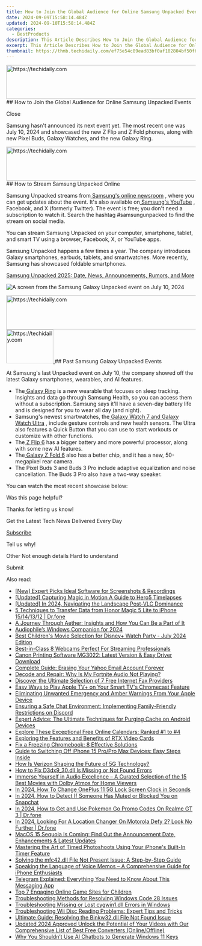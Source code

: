 ```yaml
---
title: How to Join the Global Audience for Online Samsung Unpacked Events
date: 2024-09-09T15:58:14.484Z
updated: 2024-09-10T15:58:14.484Z
categories:
  - BestProducts
description: This Article Describes How to Join the Global Audience for Online Samsung Unpacked Events
excerpt: This Article Describes How to Join the Global Audience for Online Samsung Unpacked Events
thumbnail: https://thmb.techidaily.com/ef75e54c89ead83bf0af102804bf50f616e622b6f296003a4995fda9891371fd.jpg
---
```


<!-- affiliate ads begin -->
<a href="https://appsumo.8odi.net/c/5597632/2130875/7443" target="_top" id="2130875">
  <img src="//a.impactradius-go.com/display-ad/7443-2130875" border="0" alt="https://techidaily.com" width="728" height="90"/>
</a>
<img height="0" width="0" src="https://appsumo.8odi.net/i/5597632/2130875/7443" style="position:absolute;visibility:hidden;" border="0" />
<!-- affiliate ads end -->
## How to Join the Global Audience for Online Samsung Unpacked Events

Close 

 Samsung hasn't announced its next event yet. The most recent one was July 10, 2024 and showcased the new Z Flip and Z Fold phones, along with new Pixel Buds, Galaxy Watches, and the new Galaxy Ring.

<!-- affiliate ads begin -->
<a href="https://appsumo.8odi.net/c/5597632/2118320/7443" target="_top" id="2118320">
  <img src="//a.impactradius-go.com/display-ad/7443-2118320" border="0" alt="https://techidaily.com" width="728" height="90"/>
</a>
<img height="0" width="0" src="https://appsumo.8odi.net/i/5597632/2118320/7443" style="position:absolute;visibility:hidden;" border="0" />
<!-- affiliate ads end -->
##  How to Stream Samsung Unpacked Online 

 Samsung Unpacked streams from[ Samsung's online newsroom](https://shop-links.co/link/?exclusive=1&publisher_slug=itechdaily19598&url=https%3A%2F%2Fnews.samsung.com%2Fglobal%2F) , where you can get updates about the event. It's also available on[ Samsung's YouTube](https://www.youtube.com/channel/UCWwgaK7x0%5FFR1goeSRazfsQ) , Facebook, and X (formerly Twitter). The event is free; you don't need a subscription to watch it. Search the hashtag #samsungunpacked to find the stream on social media.

 You can stream Samsung Unpacked on your computer, smartphone, tablet, and smart TV using a browser, Facebook, X, or YouTube apps.

 Samsung Unpacked happens a few times a year. The company introduces Galaxy smartphones, earbuds, tablets, and smartwatches. More recently, Samsung has showcased foldable smartphones.

[  Samsung Unpacked 2025: Date, News, Announcements, Rumors, and More ](https://www.lifewire.com/samsung-unpacked-news-and-rumors-5093153) 

![A screen from the Samsung Galaxy Unpacked event on July 10, 2024](https://www.lifewire.com/thmb/XYuYRmmyBuh7JBBQCzeX4n4R-ew=/1500x0/filters:no_upscale():max_bytes(150000):strip_icc():format(webp)/GalaxyEvent-90cdbed028e341bc84547ebe4591d18a.jpg) 

<!-- affiliate ads begin -->
<a href="https://appsumo.8odi.net/c/5597632/2137394/7443" target="_top" id="2137394">
  <img src="//a.impactradius-go.com/display-ad/7443-2137394" border="0" alt="https://techidaily.com" width="600" height="90"/>
</a>
<img height="0" width="0" src="https://appsumo.8odi.net/i/5597632/2137394/7443" style="position:absolute;visibility:hidden;" border="0" />
<!-- affiliate ads end -->
<!-- affiliate ads begin -->
<a href="https://aligracehair.sjv.io/c/5597632/2135395/19272" target="_top" id="2135395">
  <img src="//a.impactradius-go.com/display-ad/19272-2135395" border="0" alt="https://techidaily.com" width="125" height="90"/>
</a>
<img height="0" width="0" src="https://aligracehair.sjv.io/i/5597632/2135395/19272" style="position:absolute;visibility:hidden;" border="0" />
<!-- affiliate ads end -->
##  Past Samsung Galaxy Unpacked Events 

 At Samsung's last Unpacked event on July 10, the company showed off the latest Galaxy smartphones, wearables, and AI features.

* The[ Galaxy Ring](https://www.lifewire.com/samsung-galaxy-ring-8431146) is a new wearable that focuses on sleep tracking. Insights and data go through Samsung Health, so you can access them without a subscription. Samsung says it'll have a seven-day battery life and is designed for you to wear all day (and night).
* Samsung's newest smartwatches, the[ Galaxy Watch 7 and Galaxy Watch Ultra](https://www.lifewire.com/samsung-galaxy-watch-7-8607182) , include gesture controls and new health sensors. The Ultra also features a Quick Button that you can use to start workouts or customize with other functions.
* The[ Z Flip 6](https://www.lifewire.com/samsung-galaxy-z-flip-6-8621840) has a bigger battery and more powerful processor, along with some new AI features.
* The[ Galaxy Z Fold 6](https://www.lifewire.com/galaxy-z-fold-6-8418354) also has a better chip, and it has a new, 50-megapixel rear camera.
* The Pixel Buds 3 and Buds 3 Pro include adaptive equalization and noise cancellation. The Buds 3 Pro also have a two-way speaker.

 You can watch the most recent showcase below:

Was this page helpful?

Thanks for letting us know!

 Get the Latest Tech News Delivered Every Day

[ Subscribe ](https://www.lifewire.com/#) 

Tell us why!

 Other  Not enough details  Hard to understand 

 Submit

<ins class="adsbygoogle"
     style="display:block"
     data-ad-format="autorelaxed"
     data-ad-client="ca-pub-7571918770474297"
     data-ad-slot="1223367746"></ins>



<ins class="adsbygoogle"
     style="display:block"
     data-ad-client="ca-pub-7571918770474297"
     data-ad-slot="8358498916"
     data-ad-format="auto"
     data-full-width-responsive="true"></ins>

<span class="atpl-alsoreadstyle">Also read:</span>
<div><ul>
<li><a href="https://screen-activity-recording.techidaily.com/new-expert-picks-ideal-software-for-screenshots-and-recordings/"><u>[New] Expert Picks Ideal Software for Screenshots & Recordings</u></a></li>
<li><a href="https://extra-information.techidaily.com/updated-capturing-magic-in-motion-a-guide-to-hero5-timelapses/"><u>[Updated] Capturing Magic in Motion A Guide to Hero5 Timelapses</u></a></li>
<li><a href="https://vp-tips.techidaily.com/updated-in-2024-navigating-the-landscape-post-vlc-dominance/"><u>[Updated] In 2024, Navigating the Landscape Post-VLC Dominance</u></a></li>
<li><a href="https://blog-min.techidaily.com/5-techniques-to-transfer-data-from-honor-magic-5-lite-to-iphone-15141312-drfone-by-drfone-transfer-from-android-transfer-from-android/"><u>5 Techniques to Transfer Data from Honor Magic 5 Lite to iPhone 15/14/13/12 | Dr.fone</u></a></li>
<li><a href="https://tech-renaissance.techidaily.com/a-journey-through-aether-insights-and-how-you-can-be-a-part-of-it/"><u>A Journey Through Aether: Insights and How You Can Be a Part of It</u></a></li>
<li><a href="https://extra-information.techidaily.com/audiophiles-windows-companion-for-2024/"><u>Audiophile’s Windows Companion for 2024</u></a></li>
<li><a href="https://tech-renaissance.techidaily.com/1722856512919-best-childrens-movie-selection-for-disneyplus-watch-party-july-2024-edition/"><u>Best Children's Movie Selection for Disney+ Watch Party - July 2024 Edition</u></a></li>
<li><a href="https://extra-information.techidaily.com/best-in-class-8-webcams-perfect-for-streaming-professionals/"><u>Best-in-Class 8 Webcams Perfect For Streaming Professionals</u></a></li>
<li><a href="https://hardware-help.techidaily.com/canon-printing-software-mg3022-latest-version-and-easy-driver-download/"><u>Canon Printing Software MG3022: Latest Version & Easy Driver Download</u></a></li>
<li><a href="https://tech-renaissance.techidaily.com/complete-guide-erasing-your-yahoo-email-account-forever/"><u>Complete Guide: Erasing Your Yahoo Email Account Forever</u></a></li>
<li><a href="https://tech-renaissance.techidaily.com/decode-and-repair-why-is-my-fortnite-audio-not-playing/"><u>Decode and Repair: Why Is My Fortnite Audio Not Playing?</u></a></li>
<li><a href="https://tech-renaissance.techidaily.com/discover-the-ultimate-selection-of-7-free-internet-fax-providers/"><u>Discover the Ultimate Selection of 7 Free Internet Fax Providers</u></a></li>
<li><a href="https://tech-renaissance.techidaily.com/easy-ways-to-play-apple-tvplus-on-your-smart-tvs-chromecast-feature/"><u>Easy Ways to Play Apple TV+ on Your Smart TV's Chromecast Feature</u></a></li>
<li><a href="https://tech-renaissance.techidaily.com/eliminating-unwanted-emergency-and-amber-warnings-from-your-apple-device/"><u>Eliminating Unwanted Emergency and Amber Warnings From Your Apple Device</u></a></li>
<li><a href="https://tech-renaissance.techidaily.com/ensuring-a-safe-chat-environment-implementing-family-friendly-restrictions-on-discord/"><u>Ensuring a Safe Chat Environment: Implementing Family-Friendly Restrictions on Discord</u></a></li>
<li><a href="https://tech-renaissance.techidaily.com/expert-advice-the-ultimate-techniques-for-purging-cache-on-android-devices/"><u>Expert Advice: The Ultimate Techniques for Purging Cache on Android Devices</u></a></li>
<li><a href="https://tech-renaissance.techidaily.com/explore-these-exceptional-free-online-calendars-ranked-1-to-4/"><u>Explore These Exceptional Free Online Calendars: Ranked #1 to #4</u></a></li>
<li><a href="https://tech-renaissance.techidaily.com/exploring-the-features-and-benefits-of-rtx-video-cards/"><u>Exploring the Features and Benefits of RTX Video Cards</u></a></li>
<li><a href="https://tech-renaissance.techidaily.com/fix-a-freezing-chromebook-8-effective-solutions/"><u>Fix a Freezing Chromebook: 8 Effective Solutions</u></a></li>
<li><a href="https://tech-renaissance.techidaily.com/guide-to-switching-off-iphone-15-propro-max-devices-easy-steps-inside/"><u>Guide to Switching Off iPhone 15 Pro/Pro Max Devices: Easy Steps Inside</u></a></li>
<li><a href="https://tech-renaissance.techidaily.com/how-is-verizon-shaping-the-future-of-5g-technology/"><u>How Is Verizon Shaping the Future of 5G Technology?</u></a></li>
<li><a href="https://tech-renaissance.techidaily.com/how-to-fix-d3dx930dll-is-missing-or-not-found-errors/"><u>How to Fix D3dx9_30.dll Is Missing or Not Found Errors</u></a></li>
<li><a href="https://tech-renaissance.techidaily.com/immerse-yourself-in-audio-excellence-a-curated-selection-of-the-15-best-movies-with-dolby-atmos-for-home-viewers/"><u>Immerse Yourself in Audio Excellence – A Curated Selection of the 15 Best Movies with Dolby Atmos for Home Viewers</u></a></li>
<li><a href="https://easy-unlock-android.techidaily.com/in-2024-how-to-change-oneplus-11-5g-lock-screen-clock-in-seconds-by-drfone-android/"><u>In 2024, How To Change OnePlus 11 5G Lock Screen Clock in Seconds</u></a></li>
<li><a href="https://snapchat-videos.techidaily.com/in-2024-how-to-detect-if-someone-has-muted-or-blocked-you-on-snapchat/"><u>In 2024, How to Detect If Someone Has Muted or Blocked You on Snapchat</u></a></li>
<li><a href="https://pokemon-go-android.techidaily.com/in-2024-how-to-get-and-use-pokemon-go-promo-codes-on-realme-gt-3-drfone-by-drfone-virtual-android/"><u>In 2024, How to Get and Use Pokemon Go Promo Codes On Realme GT 3 | Dr.fone</u></a></li>
<li><a href="https://phone-solutions.techidaily.com/in-2024-looking-for-a-location-changer-on-motorola-defy-2-look-no-further-drfone-by-drfone-virtual-android/"><u>In 2024, Looking For A Location Changer On Motorola Defy 2? Look No Further | Dr.fone</u></a></li>
<li><a href="https://tech-renaissance.techidaily.com/1722901513634-macos-15-sequoia-is-coming-find-out-the-announcement-date-enhancements-and-latest-updates/"><u>MacOS 15 Sequoia Is Coming: Find Out the Announcement Date, Enhancements & Latest Updates</u></a></li>
<li><a href="https://tech-renaissance.techidaily.com/mastering-the-art-of-timed-photoshoots-using-your-iphones-built-in-timer-feature/"><u>Mastering the Art of Timed Photoshoots Using Your iPhone's Built-In Timer Feature</u></a></li>
<li><a href="https://tech-renaissance.techidaily.com/solving-the-mfc42dll-file-not-present-issue-a-step-by-step-guide/"><u>Solving the mfc42.dll File Not Present Issue: A Step-by-Step Guide</u></a></li>
<li><a href="https://tech-renaissance.techidaily.com/speaking-the-language-of-voice-memos-a-comprehensive-guide-for-iphone-enthusiasts/"><u>Speaking the Language of Voice Memos – A Comprehensive Guide for iPhone Enthusiasts</u></a></li>
<li><a href="https://tech-renaissance.techidaily.com/telegram-explained-everything-you-need-to-know-about-this-messaging-app/"><u>Telegram Explained: Everything You Need to Know About This Messaging App</u></a></li>
<li><a href="https://tech-renaissance.techidaily.com/top-7-engaging-online-game-sites-for-children/"><u>Top 7 Engaging Online Game Sites for Children</u></a></li>
<li><a href="https://tech-renaissance.techidaily.com/troubleshooting-methods-for-resolving-windows-code-28-issues/"><u>Troubleshooting Methods for Resolving Windows Code 28 Issues</u></a></li>
<li><a href="https://tech-renaissance.techidaily.com/troubleshooting-missing-or-lost-cygwin1dll-errors-in-windows/"><u>Troubleshooting Missing or Lost cygwin1.dll Errors in Windows</u></a></li>
<li><a href="https://tech-renaissance.techidaily.com/troubleshooting-wii-disc-reading-problems-expert-tips-and-tricks/"><u>Troubleshooting Wii Disc Reading Problems: Expert Tips and Tricks</u></a></li>
<li><a href="https://tech-renaissance.techidaily.com/ultimate-guide-resolving-the-binkw32dll-file-not-found-issue/"><u>Ultimate Guide: Resolving the Binkw32.dll File Not Found Issue</u></a></li>
<li><a href="https://audio-shaping.techidaily.com/updated-2024-approved-unlock-the-potential-of-your-videos-with-our-comprehensive-list-of-best-free-converters-onlineoffline/"><u>Updated 2024 Approved Unlock the Potential of Your Videos with Our Comprehensive List of Best Free Converters (Online/Offline)</u></a></li>
<li><a href="https://win11.techidaily.com/why-you-shouldnt-use-ai-chatbots-to-generate-windows-11-keys/"><u>Why You Shouldn’t Use AI Chatbots to Generate Windows 11 Keys</u></a></li>
</ul></div>
